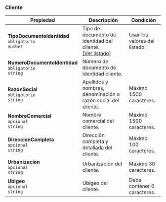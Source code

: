 ### Cliente

| Propiedad                                                     | Descripción                                                   | **Condición**               |
| ------------------------------------------------------------- | ------------------------------------------------------------- | --------------------------- |
| **TipoDocumentoIdentidad**  <br>`obligatorio`  <br>`number`   | Tipo de documento de identidad del cliente.  <br>[[Ver listado]](../Listado/TipoDocumentoIdentidad.md) | Usar los valores del listado. |
| **NumeroDocumentoIdentidad**  <br>`obligatorio`  <br>`string` | Número de documento de identidad cliente.                     |                             |
| **RazonSocial**  <br>`obligatorio`  <br>`string`              | Apellidos y nombres, denominación o razón social del cliente. | Máximo 1500 caracteres.     |
| **NombreComercial**  <br>`opcional`  <br>`string`             | Nombre comercial del cliente.                                 | Máximo 1500 caracteres.     |
| **DireccionCompleta**  <br>`opcional`  <br>`string`           | Dirección completa y detallada del cliente.                   | Máximo 100 caracteres.      |
| **Urbanizacion**  <br>`opcional`  <br>`string`                | Urbanización del cliente.                                     | Máximo 30 caracteres.       |
| **Ubigeo**  <br>`opcional`  <br>`string`                      | Ubigeo del cliente.                                           | Debe contener 6 caracteres. |